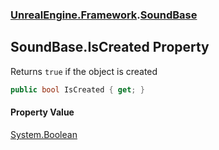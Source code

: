 ### [UnrealEngine.Framework](UnrealEngine_Framework.md 'UnrealEngine.Framework').[SoundBase](SoundBase.md 'UnrealEngine.Framework.SoundBase')
## SoundBase.IsCreated Property
Returns `true` if the object is created  
```csharp
public bool IsCreated { get; }
```
#### Property Value
[System.Boolean](https://docs.microsoft.com/en-us/dotnet/api/System.Boolean 'System.Boolean')
